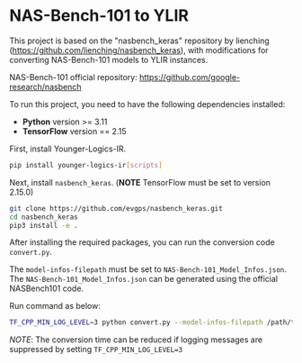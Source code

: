 # NAS-Bench-101 to YLIR
This project is based on the "nasbench_keras" repository by lienching (https://github.com/lienching/nasbench_keras), with modifications for converting NAS-Bench-101 models to YLIR instances.

NAS-Bench-101 official repository: https://github.com/google-research/nasbench

To run this project, you need to have the following dependencies installed:

- **Python** version >= 3.11
- **TensorFlow** version == 2.15

First, install Younger-Logics-IR.
```bash
pip install younger-logics-ir[scripts]
```

Next, install `nasbench_keras`. (**NOTE** TensorFlow must be set to version 2.15.0)
```bash
git clone https://github.com/evgps/nasbench_keras.git
cd nasbench_keras
pip3 install -e .
```

After installing the required packages, you can run the conversion code `convert.py`.

The `model-infos-filepath` must be set to `NAS-Bench-101_Model_Infos.json`. The `NAS-Bench-101_Model_Infos.json` can be generated using the official NASBench101 code.

Run command as below:
```bash
TF_CPP_MIN_LOG_LEVEL=3 python convert.py --model-infos-filepath /path/to/NAS-Bench-101_Model_Infos.json --save-dirpath /path/to/save --cache-dirpath /path/to/cache --start-index 0 --end-index 10 --opset 18
```

*NOTE*: The conversion time can be reduced if logging messages are suppressed by setting `TF_CPP_MIN_LOG_LEVEL=3`
